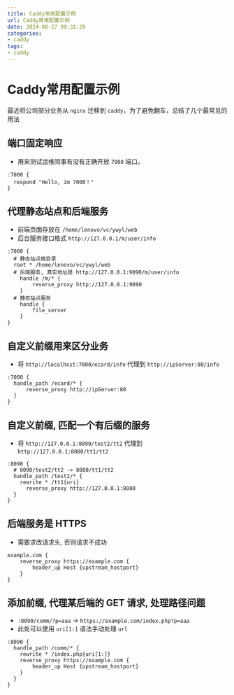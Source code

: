 ```yaml
---
title: Caddy常用配置示例
url: Caddy常用配置示例
date: 2024-08-27 09:31:29
categories:
- caddy
tags:
- caddy
---
```


# Caddy常用配置示例

最近将公司部分业务从 `nginx` 迁移到 `caddy`，为了避免翻车，总结了几个最常见的用法

<!-- more -->

## 端口固定响应

- 用来测试运维同事有没有正确开放 `7000` 端口。

```caddy
:7000 {
  respond "Hello, im 7000！"
}
```

## 代理静态站点和后端服务

- 前端页面存放在 `/home/lenovo/vc/ywyl/web`
- 后台服务接口格式 `http://127.0.0.1/m/user/info`

```caddy
:7000 {
  # 静态站点根目录
  root * /home/lenovo/vc/ywyl/web
  # 后端服务, 真实地址是 http://127.0.0.1:9090/m/user/info
	handle /m/* {
		reverse_proxy http://127.0.0.1:9090
	}
  # 静态站点服务
	handle {
		file_server
	}
}
```

## 自定义前缀用来区分业务

- 将 `http://localhost:7000/ecard/info` 代理到 `http://ipServer:80/info`

```caddy
:7000 {
  handle_path /ecard/* {
	  reverse_proxy http://ipServer:80
  }
}
```

## 自定义前缀, 匹配一个有后缀的服务

- 将 `http://127.0.0.1:8090/test2/tt2` 代理到 `http://127.0.0.1:8080/tt1/tt2`

```caddy
:8090 {
  # 8090/test2/tt2 -> 8080/tt1/tt2
  handle_path /test2/* {
    rewrite * /tt1{uri}
	  reverse_proxy http://127.0.0.1:8080
  }
}
```

## 后端服务是 HTTPS

- 需要求改请求头, 否则请求不成功

```caddy
example.com {
	reverse_proxy https://example.com {
		header_up Host {upstream_hostport}
	}
}
```

## 添加前缀, 代理某后端的 GET 请求, 处理路径问题

- `:8090/comm/?p=aaa` -> `https://example.com/index.php?p=aaa`
- 此处可以使用 `uri[1:]` 语法手动处理 `url`

```caddy
:8090 {
  handle_path /comm/* {
  	rewrite * /index.php{uri[1:]}
  	reverse_proxy https://example.com {
  		header_up Host {upstream_hostport}
  	}
  }
}
```